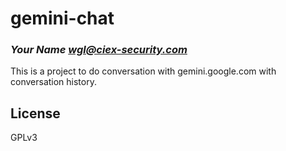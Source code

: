 # gemini-chat
### _Your Name <wgl@ciex-security.com>_

This is a project to do conversation with gemini.google.com with conversation history.

## License

GPLv3

